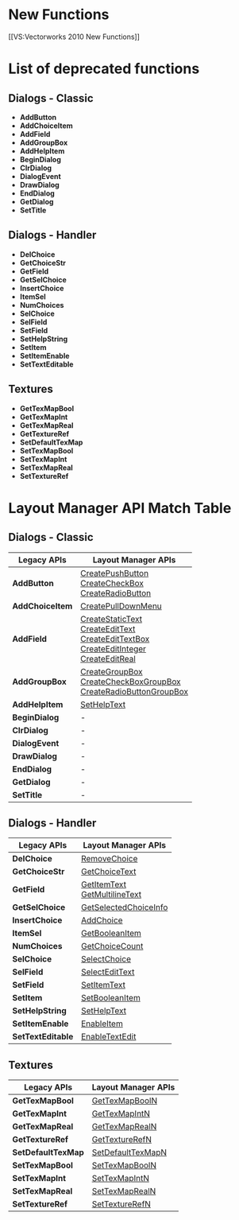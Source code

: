 # New Functions 

[[VS:Vectorworks 2010 New Functions]]


# List of deprecated functions

## Dialogs - Classic

* __AddButton__
* __AddChoiceItem__
* __AddField__
* __AddGroupBox__
* __AddHelpItem__
* __BeginDialog__
* __ClrDialog__
* __DialogEvent__
* __DrawDialog__
* __EndDialog__
* __GetDialog__
* __SetTitle__

## Dialogs - Handler

* __DelChoice__
* __GetChoiceStr__
* __GetField__
* __GetSelChoice__
* __InsertChoice__
* __ItemSel__
* __NumChoices__
* __SelChoice__
* __SelField__
* __SetField__
* __SetHelpString__
* __SetItem__
* __SetItemEnable__
* __SetTextEditable__

## Textures

* __GetTexMapBool__
* __GetTexMapInt__
* __GetTexMapReal__
* __GetTextureRef__
* __SetDefaultTexMap__
* __SetTexMapBool__
* __SetTexMapInt__
* __SetTexMapReal__
* __SetTextureRef__

# Layout Manager API Match Table

## Dialogs - Classic

| Legacy APIs | Layout Manager APIs |
|-------------|---------------------|
| __AddButton__ | [CreatePushButton](../../Function%20Reference/Functions/pages/CreatePushButton.md)<br>[CreateCheckBox](../../Function%20Reference/Functions/pages/CreateCheckBox.md)<br>[CreateRadioButton](../../Function%20Reference/Functions/pages/CreateRadioButton.md) |
| __AddChoiceItem__ | [CreatePullDownMenu](../../Function%20Reference/Functions/pages/CreatePullDownMenu.md) |
| __AddField__ | [CreateStaticText](../../Function%20Reference/Functions/pages/CreateStaticText.md)<br>[CreateEditText](../../Function%20Reference/Functions/pages/CreateEditText.md)<br>[CreateEditTextBox](../../Function%20Reference/Functions/pages/CreateEditTextBox.md)<br>[CreateEditInteger](../../Function%20Reference/Functions/pages/CreateEditInteger.md)<br>[CreateEditReal](../../Function%20Reference/Functions/pages/CreateEditReal.md) |
| __AddGroupBox__ | [CreateGroupBox](../../Function%20Reference/Functions/pages/CreateGroupBox.md)<br>[CreateCheckBoxGroupBox](../../Function%20Reference/Functions/pages/CreateCheckBoxGroupBox.md)<br>[CreateRadioButtonGroupBox](../../Function%20Reference/Functions/pages/CreateRadioButtonGroupBox.md) |
| __AddHelpItem__ | [SetHelpText](../../Function%20Reference/Functions/pages/SetHelpText.md) |
| __BeginDialog__ | - |
| __ClrDialog__ | - |
| __DialogEvent__ | - |
| __DrawDialog__ | - |
| __EndDialog__ | - |
| __GetDialog__ | - |
| __SetTitle__ | - |

## Dialogs - Handler

| Legacy APIs | Layout Manager APIs |
|-------------|---------------------|
| __DelChoice__ | [RemoveChoice](../../Function%20Reference/Functions/pages/RemoveChoice.md) |
| __GetChoiceStr__ | [GetChoiceText](../../Function%20Reference/Functions/pages/GetChoiceText.md) |
| __GetField__ | [GetItemText](../../Function%20Reference/Functions/pages/GetItemText.md)<br>[GetMultilineText](../../Function%20Reference/Functions/pages/GetMultilineText.md) |
| __GetSelChoice__ | [GetSelectedChoiceInfo](../../Function%20Reference/Functions/pages/GetSelectedChoiceInfo.md) |
| __InsertChoice__ | [AddChoice](../../Function%20Reference/Functions/pages/AddChoice.md) |
| __ItemSel__ | [GetBooleanItem](../../Function%20Reference/Functions/pages/GetBooleanItem.md) |
| __NumChoices__ | [GetChoiceCount](../../Function%20Reference/Functions/pages/GetChoiceCount.md) |
| __SelChoice__ | [SelectChoice](../../Function%20Reference/Functions/pages/SelectChoice.md) |
| __SelField__ | [SelectEditText](../../Function%20Reference/Functions/pages/SelectEditText.md) |
| __SetField__ | [SetItemText](../../Function%20Reference/Functions/pages/SetItemText.md) |
| __SetItem__ | [SetBooleanItem](../../Function%20Reference/Functions/pages/SetBooleanItem.md) |
| __SetHelpString__ | [SetHelpText](../../Function%20Reference/Functions/pages/SetHelpText.md) |
| __SetItemEnable__ | [EnableItem](../../Function%20Reference/Functions/pages/EnableItem.md) |
| __SetTextEditable__ | [EnableTextEdit](../../Function%20Reference/Functions/pages/EnableTextEdit.md) |

## Textures

| Legacy APIs | Layout Manager APIs |
|-------------|---------------------|
| __GetTexMapBool__ | [GetTexMapBoolN](../../Function%20Reference/Functions/pages/GetTexMapBoolN.md) |
| __GetTexMapInt__ | [GetTexMapIntN](../../Function%20Reference/Functions/pages/GetTexMapIntN.md) |
| __GetTexMapReal__ | [GetTexMapRealN](../../Function%20Reference/Functions/pages/GetTexMapRealN.md) |
| __GetTextureRef__ | [GetTextureRefN](../../Function%20Reference/Functions/pages/GetTextureRefN.md) |
| __SetDefaultTexMap__ | [SetDefaultTexMapN](../../Function%20Reference/Functions/pages/SetDefaultTexMapN.md) |
| __SetTexMapBool__ | [SetTexMapBoolN](../../Function%20Reference/Functions/pages/SetTexMapBoolN.md) |
| __SetTexMapInt__ | [SetTexMapIntN](../../Function%20Reference/Functions/pages/SetTexMapIntN.md) |
| __SetTexMapReal__ | [SetTexMapRealN](../../Function%20Reference/Functions/pages/SetTexMapRealN.md) |
| __SetTextureRef__ | [SetTextureRefN](../../Function%20Reference/Functions/pages/SetTextureRefN.md) |

